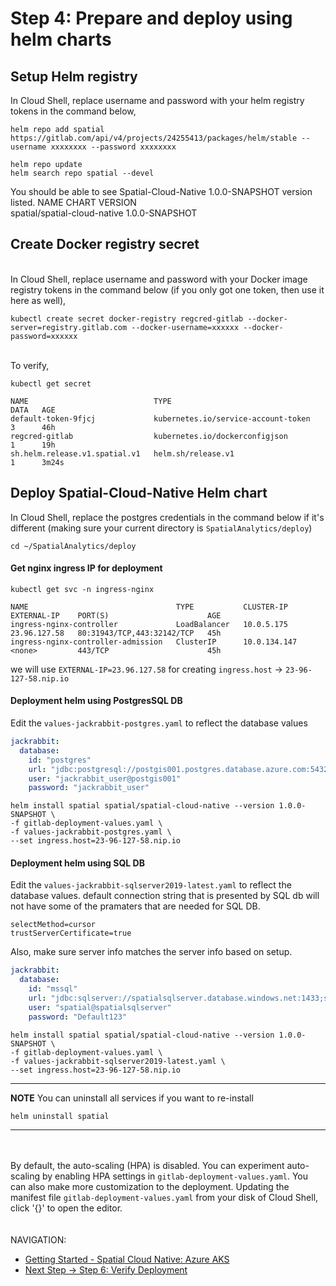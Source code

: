 # Step 4: Prepare and deploy using helm charts


##  Setup Helm registry

In Cloud Shell, replace username and password with your helm registry
tokens in the command below,

```shell
helm repo add spatial https://gitlab.com/api/v4/projects/24255413/packages/helm/stable --username xxxxxxxx --password xxxxxxxx
```

```shell
helm repo update
helm search repo spatial --devel
```


You should be able to see Spatial-Cloud-Native 1.0.0-SNAPSHOT version
listed. NAME CHART VERSION\
spatial/spatial-cloud-native 1.0.0-SNAPSHOT


## Create Docker registry secret

\
In Cloud Shell, replace username and password with your Docker image
registry tokens in the command below (if you only got one token, then
use it here as well),

```shell
kubectl create secret docker-registry regcred-gitlab --docker-server=registry.gitlab.com --docker-username=xxxxxx --docker-password=xxxxxx
```

\
To verify,

```shell
kubectl get secret
```
```shell
NAME                            TYPE                                  DATA   AGE
default-token-9fjcj             kubernetes.io/service-account-token   3      46h
regcred-gitlab                  kubernetes.io/dockerconfigjson        1      19h
sh.helm.release.v1.spatial.v1   helm.sh/release.v1                    1      3m24s
```



##  Deploy Spatial-Cloud-Native Helm chart

In Cloud Shell, replace the postgres credentials in the command below if
it's different (making sure your current directory is `SpatialAnalytics/deploy`)

```shell
cd ~/SpatialAnalytics/deploy
```
#### Get nginx ingress IP for deployment
```shell
kubectl get svc -n ingress-nginx
```
```shell
NAME                                 TYPE           CLUSTER-IP     EXTERNAL-IP    PORT(S)                      AGE
ingress-nginx-controller             LoadBalancer   10.0.5.175     23.96.127.58   80:31943/TCP,443:32142/TCP   45h
ingress-nginx-controller-admission   ClusterIP      10.0.134.147   <none>         443/TCP                      45h
```

we will use `EXTERNAL-IP=23.96.127.58` for creating `ingress.host` -> `23-96-127-58.nip.io`

#### Deployment helm using PostgresSQL DB

Edit the `values-jackrabbit-postgres.yaml` to reflect the database
values
```yaml
jackrabbit:
  database:
    id: "postgres"
    url: "jdbc:postgresql://postgis001.postgres.database.azure.com:5432/jackrabbit_db?currentSchema=public"
    user: "jackrabbit_user@postgis001"
    password: "jackrabbit_user"
```

```shell
helm install spatial spatial/spatial-cloud-native --version 1.0.0-SNAPSHOT \
-f gitlab-deployment-values.yaml \
-f values-jackrabbit-postgres.yaml \
--set ingress.host=23-96-127-58.nip.io
```

#### Deployment helm using SQL DB

Edit the `values-jackrabbit-sqlserver2019-latest.yaml` to reflect the database values. default connection string that is presented by SQL db will not have 
some of the pramaters that are needed for SQL DB.

`selectMethod=cursor`\
`trustServerCertificate=true`

Also, make sure server info matches the server info based on setup. 

```yaml
jackrabbit:
  database:
    id: "mssql"
    url: "jdbc:sqlserver://spatialsqlserver.database.windows.net:1433;selectMethod=cursor;authentication=SqlPassword;Database=spatial;encrypt=false;trustServerCertificate=true"
    user: "spatial@spatialsqlserver"
    password: "Default123"
```

```shell
helm install spatial spatial/spatial-cloud-native --version 1.0.0-SNAPSHOT \
-f gitlab-deployment-values.yaml \
-f values-jackrabbit-sqlserver2019-latest.yaml \
--set ingress.host=23-96-127-58.nip.io
```

---
**NOTE** You can uninstall all services if you want to re-install

```shell
helm uninstall spatial
```

---

\
\
By default, the auto-scaling (HPA) is disabled. You can experiment
auto-scaling by enabling HPA settings in
`gitlab-deployment-values.yaml`. You can also make more customization to
the deployment. Updating the manifest file
`gitlab-deployment-values.yaml` from your disk of Cloud Shell, click
\'{}\' to open the editor.
\
\
\
NAVIGATION:

- [Getting Started - Spatial Cloud Native: Azure AKS](README.md)
- [Next Step -> Step 6: Verify Deployment](verify_deployment.md)
